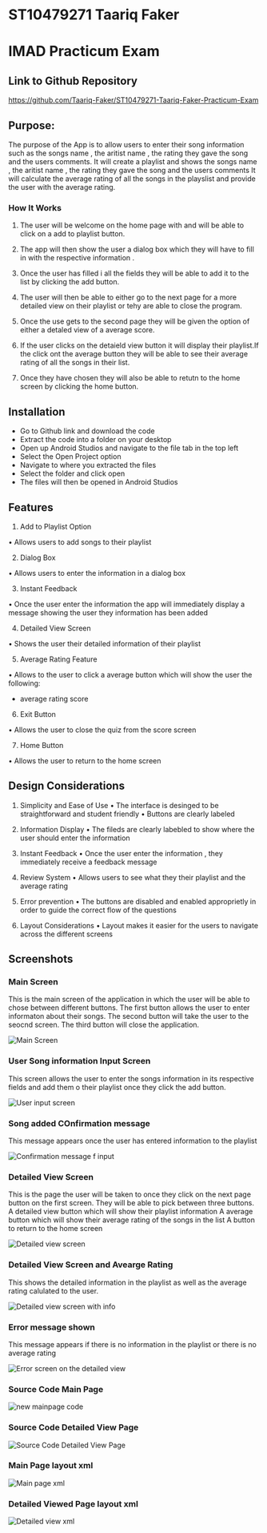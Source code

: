 # ST10479271 Taariq Faker
# IMAD Practicum Exam

## Link to Github Repository
https://github.com/Taariq-Faker/ST10479271-Taariq-Faker-Practicum-Exam


## Purpose:

The purpose of the App is to allow users to enter their song information such as  the songs name , the aritist name , the rating they gave the song and the users comments.
It will create a playlist and shows the songs name , the aritist name , the rating they gave the song and the users comments
It will calculate the average rating of all the songs in the playslist and provide the user with the average rating.

### How It Works
1.	The user will be welcome on the home page with and will be able to click on a add to playlist button.

2.	The app will then show the user a dialog box which they will have to fill in with the respective information .

3.	Once the user has filled i all the fields they will be able to add it to the list by clicking the add button.

4.	The user will then be able to either go to the next page for a more detailed view on their playlist or tehy are able to close the program.

5.	Once the use gets to the second page they will be given the option of either a detaled view of a average score.

6.	If the user clicks on the detaield view button it will display their playlist.If the click ont the average button they will be able to see their average rating of all the songs in their list.

7.	Once they have chosen they will also be able to retutn to the home screen by clicking the home button.


## Installation

- Go to Github link and download the code 
- Extract the code into a folder on your desktop 
- Open up Android Studios and navigate to the file tab in the top left 
- Select the Open Project option
- Navigate to where you extracted the files
- Select the folder and click  open 
- The files will then be opened in Android Studios

    
## Features

1.	Add to Playlist Option
   
•	Allows users to add songs to their playlist

2.	Dialog Box
    
•	Allows users to enter the information in a dialog box

3.	Instant Feedback
   
•	Once the user enter the information the app will immediately display a message showing the user they information has been added

4.	Detailed View Screen
   
•	Shows the user their detailed information of their playlist

5.	Average Rating Feature
   
•	Allows to the user to click a average button which will show the user the following:
   -	average rating score 

6.	Exit Button
   
•	Allows the user to close the quiz from the score screen

7.	Home Button
   
•	Allows the user to return to the home screen 

## Design Considerations
1.	Simplicity and Ease of Use
•	The interface is desinged to be straightforward and student friendly
•	Buttons are clearly labeled

2.	Information Display
•	The fileds are clearly labebled to show where the user should enter the information

3.	Instant Feedback
•	Once the user enter the information , they immediately receive a feedback message

4.	Review System
•	Allows users to  see what they their playlist and the average rating 

5.	Error prevention 
•	The buttons are disabled and enabled approprietly  in order to guide the correct 
flow of the questions 

6.	Layout Considerations
•	Layout makes it easier for the users to navigate across the different screens 


## Screenshots
### Main Screen

This is the main screen of the application in which the user will be able to chose between different buttons.
The first button allows the user to enter informaton about their songs.
The second button will take the user to the seocnd screen.
The third button will close the application.

![Main Screen](https://github.com/user-attachments/assets/dd582c50-0a58-46c3-aacc-1ea965dae9ad)


 ### User Song information Input Screen
This screen allows the user to enter the songs information in its respective fields and add them o their playlist once they click the add button.

![User input screen](https://github.com/user-attachments/assets/592a79a8-ca6a-4a3e-8a0a-1139a73c336b)


### Song added COnfirmation message 
This message appears once the user has entered information to the playlist

![Confirmation message f input](https://github.com/user-attachments/assets/22516796-5f8f-4162-91fa-0db564abaab9)


### Detailed View Screen
This is the page the user will be taken to once they click on the next page button on the first screen.
They will be able to pick between three buttons.
A detailed view button which will show their playlist information 
A average button which will show their average rating of the songs in the list 
A button to return to the home screen

![Detailed view screen ](https://github.com/user-attachments/assets/bdae04a9-7892-404c-b141-17012868463d)


### Detailed View Screen and Avearge Rating
This shows the detailed information in the playlist as well as the average rating calulated to the user.

![Detailed view screen with info](https://github.com/user-attachments/assets/21037e49-8e78-4273-a78f-629893ba2a0a)


### Error message shown 
 This message appears if there is no information in the playlist or there is no average rating

![Error screen on the detailed view](https://github.com/user-attachments/assets/ab31a8a7-91d5-49f5-a080-682868d4cabe)


### Source Code Main Page
![new mainpage code](https://github.com/user-attachments/assets/ba01ae2a-171f-4fa2-a1d0-0e1b4f84678b)


### Source Code Detailed View Page

![Source Code Detailed View Page](https://github.com/user-attachments/assets/b61bc633-9219-46bd-a71e-d1c585d93799)

###  Main Page layout xml
![Main page xml](https://github.com/user-attachments/assets/b88988e7-d5d1-4138-b017-4b79d286826f)

### Detailed Viewed Page layout xml
![Detailed view xml](https://github.com/user-attachments/assets/7df0560f-77fe-439d-98f0-2ca8bc38a77a)



